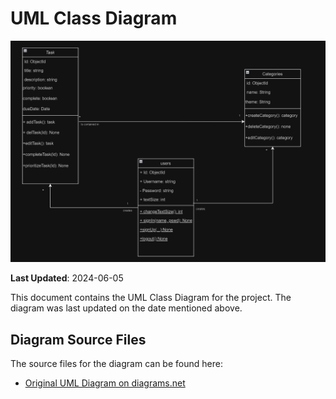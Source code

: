 # UML Class Diagram

![Class Diagram](./UML.png)

**Last Updated**: 2024-06-05

This document contains the UML Class Diagram for the project. The diagram was last updated on the date mentioned above.

## Diagram Source Files

The source files for the diagram can be found here:

- [Original UML Diagram on diagrams.net](https://drive.google.com/file/d/1c4SreWWLT0zI8FSVhQcOXtkjmGPpg8ht/view?usp=sharing)
